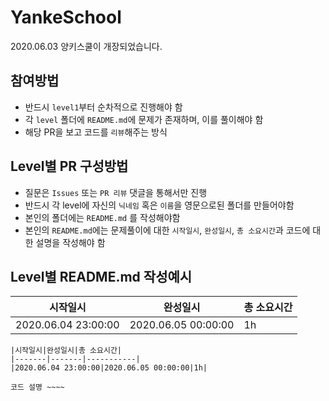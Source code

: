 # YankeSchool
2020.06.03 양키스쿨이 개장되었습니다.  

## 참여방법
* 반드시 `level1`부터 순차적으로 진행해야 함
* 각 `level` 폴더에 `README.md`에 문제가 존재하며, 이를 풀이해야 함
* 해당 PR을 보고 코드를 `리뷰`해주는 방식  

## Level별 PR 구성방법
* 질문은 `Issues` 또는 `PR 리뷰` 댓글을 통해서만 진행
* 반드시 각 level에 자신의 `닉네임` 혹은 `이름`을 영문으로된 폴더를 만들어야함
* 본인의 폴더에는 `README.md` 를 작성해야함
* 본인의 `README.md`에는 문제풀이에 대한 `시작일시`, `완성일시`, `총 소요시간`과 코드에 대한 설명을 작성해야 함


## Level별 README.md 작성예시
|시작일시|완성일시|총 소요시간|
|-------|-------|-----------|
|2020.06.04 23:00:00|2020.06.05 00:00:00|1h|

```
|시작일시|완성일시|총 소요시간|
|-------|-------|-----------|
|2020.06.04 23:00:00|2020.06.05 00:00:00|1h|

코드 설명 ~~~~
```
